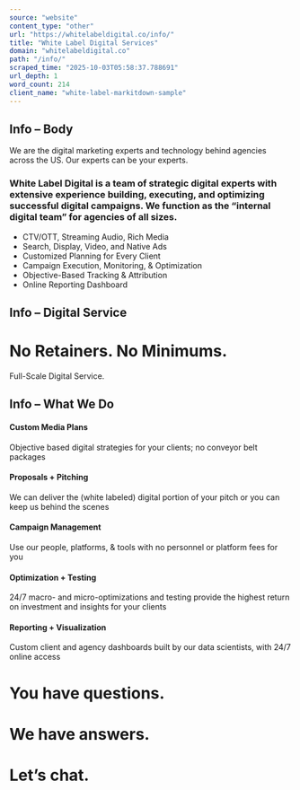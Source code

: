 ```yaml
---
source: "website"
content_type: "other"
url: "https://whitelabeldigital.co/info/"
title: "White Label Digital Services"
domain: "whitelabeldigital.co"
path: "/info/"
scraped_time: "2025-10-03T05:58:37.788691"
url_depth: 1
word_count: 214
client_name: "white-label-markitdown-sample"
---
```


## Info – Body

We are the digital marketing experts and technology behind agencies across the US. Our experts can be your experts.

### White Label Digital is a team of strategic digital experts with extensive experience building, executing, and optimizing successful digital campaigns. We function as the “internal digital team” for agencies of all sizes.

*   CTV/OTT, Streaming Audio, Rich Media
*   Search, Display, Video, and Native Ads
*   Customized Planning for Every Client
*   Campaign Execution, Monitoring, & Optimization
*   Objective-Based Tracking & Attribution
*   Online Reporting Dashboard

## Info – Digital Service

# No Retainers. No Minimums.  
Full-Scale Digital Service.

## Info – What We Do

#### Custom Media Plans

Objective based digital strategies for your clients; no conveyor belt packages

#### Proposals + Pitching

We can deliver the (white labeled) digital portion of your pitch or you can keep us behind the scenes

#### Campaign Management

Use our people, platforms, & tools with no personnel or platform fees for you

#### Optimization + Testing

24/7 macro- and micro-optimizations and testing provide the highest return on investment and insights for your clients

#### Reporting + Visualization

Custom client and agency dashboards built by our data scientists, with 24/7 online access

# You have questions.

# We have answers.

# Let’s chat.